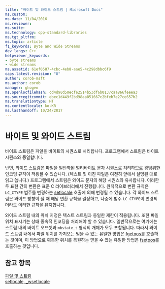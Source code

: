 ```yaml
---
title: "바이트 및 와이드 스트림 | Microsoft Docs"
ms.custom: 
ms.date: 11/04/2016
ms.reviewer: 
ms.suite: 
ms.technology: cpp-standard-libraries
ms.tgt_pltfrm: 
ms.topic: article
f1_keywords: Byte and Wide Streams
dev_langs: C++
helpviewer_keywords:
- byte streams
- wide streams
ms.assetid: 61ef0587-4cbc-4eb8-aae5-4c298dbbc6f9
caps.latest.revision: "8"
author: corob-msft
ms.author: corob
manager: ghogen
ms.openlocfilehash: cd4d90d50ecfe2514b53df6b0137caa866feeea3
ms.sourcegitcommit: ebec1d449f2bd98aa851667c2bfeb7e27ce657b2
ms.translationtype: HT
ms.contentlocale: ko-KR
ms.lasthandoff: 10/24/2017
---
```

# <a name="byte-and-wide-streams"></a>바이트 및 와이드 스트림
바이트 스트림은 파일을 바이트의 시퀀스로 처리합니다. 프로그램에서 스트림은 바이트 시퀀스와 동일합니다.  
  
 반면, 와이드 스트림은 파일을 일반화된 멀티바이트 문자 시퀀스로 처리하므로 광범위한 인코딩 규칙이 적용될 수 있습니다. (텍스트 및 이진 파일은 여전히 앞에서 설명된 대로 읽고 씁니다.) 프로그램에서 스트림은 와이드 문자의 해당 시퀀스와 유사합니다. 이러한 두 표현 간의 변환은 표준 C 라이브러리에서 진행됩니다. 원칙적으로 변환 규칙은 `LC_CTYPE` 범주를 변경하는 [setlocale](../c-runtime-library/reference/setlocale-wsetlocale.md) 호출에 의해 변경될 수 있습니다. 각 와이드 스트림은 와이드 방향이 될 때 해당 변환 규칙을 결정하고, 나중에 범주 `LC_CTYPE`이 변경되더라도 이러한 규칙을 유지합니다.  
  
 와이드 스트림 내의 위치 지정은 텍스트 스트림과 동일한 제한이 적용됩니다. 또한 파일 위치 표시기는 상태 종속적 인코딩을 처리해야 할 수 있습니다. 일반적으로는 여기에는 스트림 내의 바이트 오프셋과 `mbstate_t` 형식의 개체가 모두 포함됩니다. 따라서 와이드 스트림 내에서 파일 위치를 가져오는 믿을 수 있는 유일한 방법은 [fgetpos](../c-runtime-library/reference/fgetpos.md)를 호출하는 것이며, 이 방법으로 획득한 위치를 복원하는 믿을 수 있는 유일한 방법은 [fsetpos](../c-runtime-library/reference/fsetpos.md)를 호출하는 것입니다.  
  
## <a name="see-also"></a>참고 항목  
 [파일 및 스트림](../c-runtime-library/files-and-streams.md)   
 [setlocale, _wsetlocale](../c-runtime-library/reference/setlocale-wsetlocale.md)